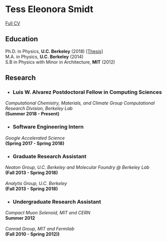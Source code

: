 # Tess Eleonora Smidt

[Full CV](pdfs/CV_current.pdf)

## Education

Ph.D. in Physics, <b>U.C. Berkeley</b> (2018)  [[Thesis]](pdfs/TES_thesis_small.pdf)<br>
M.A. in Physics, <b> U.C. Berkeley</b> (2014) <br>
S.B in Physics with Minor in Architecture, <b>MIT</b> (2012)


## Research

* ### Luis W. Alvarez Postdoctoral Fellow in Computing Sciences
<i>Computational Chemistry, Materials, and Climate Group
Computational Research Division, Berkeley Lab</i>
<br>
<b>(Summer 2018 - Present)</b>

* ### Software Engineering Intern
<i> Google Accelerated Science </i>
<br>
<b>(Spring 2017 - Spring 2018)</b>

* ### Graduate Research Assistant
<i> Neaton Group, U.C. Berkeley and Molecular Foundry @ Berkeley Lab </i>
<br>
<b> (Fall 2013 - Spring 2018) </b>
<br>
<br>
<i> Analytis Group, U.C. Berkeley </i>
<br>
<b> (Fall 2013 - Spring 2018) </b>

* ### Undergraduate Research Assistant
<i> Compact Muon Solenoid, MIT and CERN </i>
<br>
<b>Summer 2012</b>
<br>
<br>
<i> Conrad Group, MIT and Fermilab </i>
<br>
<b> (Fall 2010 - Spring 2012))
